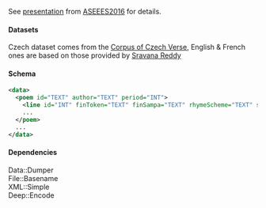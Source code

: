 See <a href="http://versologie.cz/talks/aseees2016/">presentation</a> from <a href="http://aseees.org/convention">ASEEES2016</a> for details.

#### Datasets

Czech dataset comes from the <a href="versologie.cz">Corpus of Czech Verse</a>, English & French ones are based on those provided by <a href="https://github.com/sravanareddy/rhymedata">Sravana Reddy</a>

#### Schema

```xml
<data>
  <poem id="TEXT" author="TEXT" period="INT">
    <line id="INT" finToken="TEXT" finSampa="TEXT" rhymeScheme="TEXT" stanzaId="INT"/>
    ...
  </poem>
  ...
</data>
```

#### Dependencies

Data::Dumper  
File::Basename  
XML::Simple  
Deep::Encode  
